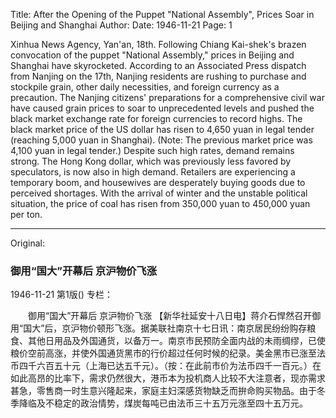 Title: After the Opening of the Puppet "National Assembly", Prices Soar in Beijing and Shanghai
Author:
Date: 1946-11-21
Page: 1

Xinhua News Agency, Yan'an, 18th. Following Chiang Kai-shek's brazen convocation of the puppet "National Assembly," prices in Beijing and Shanghai have skyrocketed. According to an Associated Press dispatch from Nanjing on the 17th, Nanjing residents are rushing to purchase and stockpile grain, other daily necessities, and foreign currency as a precaution. The Nanjing citizens' preparations for a comprehensive civil war have caused grain prices to soar to unprecedented levels and pushed the black market exchange rate for foreign currencies to record highs. The black market price of the US dollar has risen to 4,650 yuan in legal tender (reaching 5,000 yuan in Shanghai). (Note: The previous market price was 4,100 yuan in legal tender.) Despite such high rates, demand remains strong. The Hong Kong dollar, which was previously less favored by speculators, is now also in high demand. Retailers are experiencing a temporary boom, and housewives are desperately buying goods due to perceived shortages. With the arrival of winter and the unstable political situation, the price of coal has risen from 350,000 yuan to 450,000 yuan per ton.



<hr /> 

Original: 


### 御用“国大”开幕后  京沪物价飞涨

1946-11-21
第1版()
专栏：

　　御用“国大”开幕后
    京沪物价飞涨
    【新华社延安十八日电】蒋介石悍然召开御用“国大”后，京沪物价顿形飞涨。据美联社南京十七日讯：南京居民纷纷购存粮食、其他日用品及外国通货，以备万一。南京市民预防全面内战的未雨绸缪，已使粮价空前高涨，并使外国通货黑市的行价超过任何时候的纪录。美金黑市已涨至法币四千六百五十元（上海已达五千元）。（按：在此前市价为法币四千一百元。）在如此高昂的比率下，需求仍然很大，港币本为投机商人比较不大注意者，现亦需求甚急，零售商一时生意兴隆起来，家庭主妇深感货物缺乏而拚命购买物品。由于冬季降临及不稳定的政治情势，煤炭每吨已由法币三十五万元涨至四十五万元。
